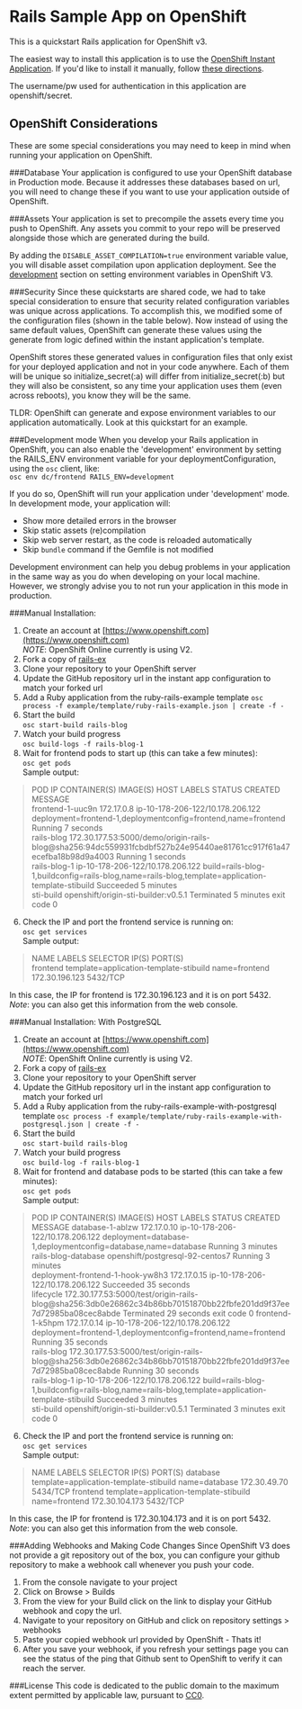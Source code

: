 Rails Sample App on OpenShift
============================

This is a quickstart Rails application for OpenShift v3.

The easiest way to install this application is to use the [OpenShift Instant Application](https://openshift.redhat.com/app/console/application_types).
If you'd like to install it manually, follow [these directions](https://github.com/openshift/rails-ex/blob/master/README#manual-installation).  

The username/pw used for authentication in this application are openshift/secret.

OpenShift Considerations
------------------------
These are some special considerations you may need to keep in mind when running your application on OpenShift.

###Database
Your application is configured to use your OpenShift database in Production mode.  Because it addresses these databases based on
 url, you will need to change these if you want to use your application outside of OpenShift.

###Assets
Your application is set to precompile the assets every time you push to OpenShift.
Any assets you commit to your repo will be preserved alongside those which are generated during the build.

By adding the ```DISABLE_ASSET_COMPILATION=true``` environment variable value, you will disable asset compilation upon application deployment.
See the [development](https://github.com/openshift/rails-ex/blog/master/README#development-mode) section on setting environment variables in OpenShift V3.

###Security
Since these quickstarts are shared code, we had to take special consideration to ensure that security related configuration variables was unique across applications. To accomplish this, we modified some of the configuration files (shown in the table below). Now instead of using the same default values, OpenShift can generate these values using the generate from logic defined within the instant application's template.

OpenShift stores these generated values in configuration files that only exist for your deployed application and not in your code anywhere. Each of them will be unique so initialize_secret(:a) will differ from initialize_secret(:b) but they will also be consistent, so any time your application uses them (even across reboots), you know they will be the same.

TLDR: OpenShift can generate and expose environment variables to our application automatically. Look at this quickstart for an example.

###Development mode
When you develop your Rails application in OpenShift, you can also enable the 'development' environment by setting the RAILS_ENV environment variable for your deploymentConfiguration, using the `osc` client, like:  
`osc env dc/frontend RAILS_ENV=development`  

If you do so, OpenShift will run your application under 'development' mode. In development mode, your application will:  
*  Show more detailed errors in the browser  
*  Skip static assets (re)compilation  
*  Skip web server restart, as the code is reloaded automatically  
*  Skip `bundle` command if the Gemfile is not modified  

Development environment can help you debug problems in your application in the same way as you do when developing on your local machine. However, we strongly advise you to not run your application in this mode in production.

###Manual Installation: 
1. Create an account at [https://www.openshift.com](https://www.openshift.com)  
*NOTE*: OpenShift Online currently is using V2.
2. Fork a copy of [rails-ex](https://github.com/openshift/rails-ex)
3. Clone your repository to your OpenShift server
3. Update the GitHub repository url in the instant app configuration to match your forked url 
2. Add a Ruby application from the ruby-rails-example template 
`osc process -f example/template/ruby-rails-example.json | create -f - `
3. Start the build  
`osc start-build rails-blog`
4. Watch your build progress  
`osc build-logs -f rails-blog-1`
5. Wait for frontend pods to start up (this can take a few minutes):  
`osc get pods`  
Sample output:  
>POD                IP           CONTAINER(S)   IMAGE(S)                                                                                                            HOST                               LABELS                                                                                             STATUS       CREATED     MESSAGE  
frontend-1-uuc9n   172.17.0.8                                                                                                                                      ip-10-178-206-122/10.178.206.122   deployment=frontend-1,deploymentconfig=frontend,name=frontend                                      Running      7 seconds   
                                rails-blog     172.30.177.53:5000/demo/origin-rails-blog@sha256:94dc559931fcbdbf527b24e95440ae81761cc917f61a47ecefba18b98d9a4003                                                                                                                                         Running      1 seconds   
rails-blog-1                                                                                                                                                       ip-10-178-206-122/10.178.206.122   build=rails-blog-1,buildconfig=rails-blog,name=rails-blog,template=application-template-stibuild   Succeeded    5 minutes   
                                sti-build      openshift/origin-sti-builder:v0.5.1                                                                                                                                                                                                                       Terminated   5 minutes   exit code 0  

6. Check the IP and port the frontend service is running on:  
`osc get services`  
Sample output:  
>NAME       LABELS                                   SELECTOR        IP(S)            PORT(S)  
frontend   template=application-template-stibuild   name=frontend   172.30.196.123   5432/TCP  

In this case, the IP for frontend is 172.30.196.123 and it is on port 5432.  
*Note*: you can also get this information from the web console.

###Manual Installation: With PostgreSQL
1. Create an account at [https://www.openshift.com](https://www.openshift.com)  
*NOTE*: OpenShift Online currently is using V2.
2. Fork a copy of [rails-ex](https://github.com/openshift/rails-ex)
3. Clone your repository to your OpenShift server
3. Update the GitHub repository url in the instant app configuration to match your forked url 
2. Add a Ruby application from the ruby-rails-example-with-postgresql template 
`osc process -f example/template/ruby-rails-example-with-postgresql.json | create -f - `
3. Start the build  
`osc start-build rails-blog`
4. Watch your build progress  
`osc build-log -f rails-blog-1`  
5. Wait for frontend and database pods to be started (this can take a few minutes):  
`osc get pods`  
Sample output:  
>POD                                IP            CONTAINER(S)          IMAGE(S)                                                                                                            HOST                               LABELS                                                                                             STATUS       CREATED      MESSAGE
database-1-ablzw                   172.17.0.10                                                                                                                                             ip-10-178-206-122/10.178.206.122   deployment=database-1,deploymentconfig=database,name=database                                      Running      3 minutes    
                                                 rails-blog-database   openshift/postgresql-92-centos7                                                                                                                                                                                                                           Running      3 minutes    
deployment-frontend-1-hook-yw8h3   172.17.0.15                                                                                                                                             ip-10-178-206-122/10.178.206.122   <none>                                                                                             Succeeded    35 seconds   
                                                 lifecycle             172.30.177.53:5000/test/origin-rails-blog@sha256:3db0e26862c34b86bb70151870bb22fbfe201dd9f37ee7d72985ba08cec8abde                                                                                                                                         Terminated   29 seconds   exit code 0
frontend-1-k5hpm                   172.17.0.14                                                                                                                                             ip-10-178-206-122/10.178.206.122   deployment=frontend-1,deploymentconfig=frontend,name=frontend                                      Running      35 seconds   
                                                 rails-blog            172.30.177.53:5000/test/origin-rails-blog@sha256:3db0e26862c34b86bb70151870bb22fbfe201dd9f37ee7d72985ba08cec8abde                                                                                                                                         Running      30 seconds   
rails-blog-1                                                                                                                                                                               ip-10-178-206-122/10.178.206.122   build=rails-blog-1,buildconfig=rails-blog,name=rails-blog,template=application-template-stibuild   Succeeded    3 minutes    
                                                 sti-build             openshift/origin-sti-builder:v0.5.1                                                                                                                                                                                                                       Terminated   3 minutes    exit code 0

6. Check the IP and port the frontend service is running on:  
`osc get services`  
Sample output:  
>NAME       LABELS                                   SELECTOR        IP(S)            PORT(S)
database   template=application-template-stibuild   name=database   172.30.49.70     5434/TCP
frontend   template=application-template-stibuild   name=frontend   172.30.104.173   5432/TCP
  
In this case, the IP for frontend is 172.30.104.173 and it is on port 5432.  
*Note*: you can also get this information from the web console.

###Adding Webhooks and Making Code Changes
Since OpenShift V3 does not provide a git repository out of the box, you can configure your github repository to make a webhook call whenever you push your code.

1. From the console navigate to your project  
2. Click on Browse > Builds  
3. From the view for your Build click on the link to display your GitHub webhook and copy the url.  
4. Navigate to your repository on GitHub and click on repository settings > webhooks  
5. Paste your copied webhook url provided by OpenShift - Thats it!  
6. After you save your webhook, if you refresh your settings page you can see the status of the ping that Github sent to OpenShift to verify it can reach the server.  

###License
This code is dedicated to the public domain to the maximum extent permitted by applicable law, pursuant to [CC0](http://creativecommons.org/publicdomain/zero/1.0/).